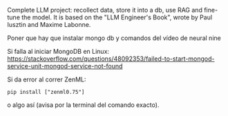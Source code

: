 Complete LLM project: recollect data, store it into a db, use RAG and fine-tune the model. It is based on the "LLM Engineer's Book", wrote by Paul Iusztin and Maxime Labonne.

Poner que hay que instalar mongo db y comandos del vídeo de neural nine

Si falla al iniciar MongoDB en Linux: https://stackoverflow.com/questions/48092353/failed-to-start-mongod-service-unit-mongod-service-not-found

Si da error al correr ZenML:
    
    pip install ["zenml0.75"]

o algo así (avisa por la terminal del comando exacto).

